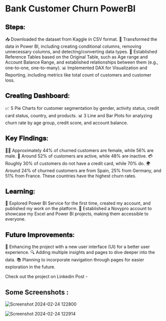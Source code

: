 # Bank Customer Churn PowerBI

## 𝐒𝐭𝐞𝐩𝐬:

📥 Downloaded the dataset from Kaggle in CSV format.
🔄 Transformed the data in Power BI, including creating conditional columns, removing unnecessary columns, and detecting/converting data types.
🔗 Established Reference Tables based on the Original Table, such as Age range and Account Balance Range, and established relationships between them (e.g., one-to-one, one-to-many).
📊 Implemented DAX for Visualization and Reporting, including metrics like total count of customers and customer loss.

## 𝐂𝐫𝐞𝐚𝐭𝐢𝐧𝐠 𝐃𝐚𝐬𝐡𝐛𝐨𝐚𝐫𝐝:

📈 5 Pie Charts for customer segmentation by gender, activity status, credit card status, country, and products.
📊 3 Line and Bar Plots for analyzing churn rate by age group, credit score, and account balance.

## 𝐊𝐞𝐲 𝐅𝐢𝐧𝐝𝐢𝐧𝐠𝐬:

👩‍💼 Approximately 44% of churned customers are female, while 56% are male.
🔄 Around 52% of customers are active, while 48% are inactive.
💳 Roughly 30% of customers do not have a credit card, while 70% do.
🌍 Around 24% of churned customers are from Spain, 25% from Germany, and 51% from France. These countries have the highest churn rates.

## 𝐋𝐞𝐚𝐫𝐧𝐢𝐧𝐠:

🧠 Explored Power BI Service for the first time, created my account, and published my work on the platform.
📌 Established a Novypro account to showcase my Excel and Power BI projects, making them accessible to everyone.

## 𝐅𝐮𝐭𝐮𝐫𝐞 𝐈𝐦𝐩𝐫𝐨𝐯𝐞𝐦𝐞𝐧𝐭𝐬:

🎨 Enhancing the project with a new user interface (UI) for a better user experience.
🔍 Adding multiple insights and pages to dive deeper into the data.
📚 Planning to incorporate navigation through pages for easier exploration in the future.

Check out the project on Linkedin Post - 



## Some Screenshots :
![Screenshot 2024-02-24 122800](https://github.com/BhupeshDewangan/Bank_Customer_Churn_PowerBI/assets/84950520/a32f540f-39b6-4240-96e5-0a2fdf30a7b3)

![Screenshot 2024-02-24 122914](https://github.com/BhupeshDewangan/Bank_Customer_Churn_PowerBI/assets/84950520/b4be8a32-edb8-41e7-9cbe-d568b6d5fc92)

